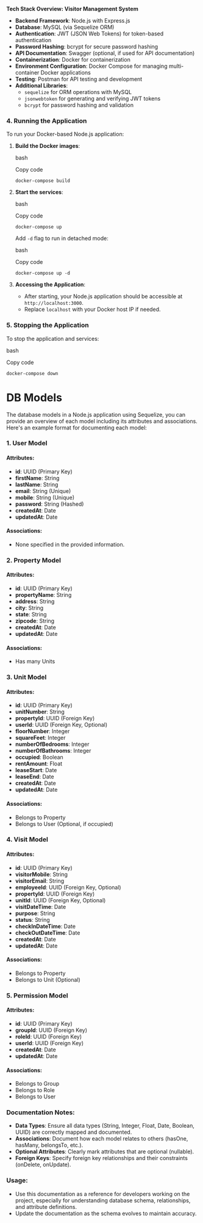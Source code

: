 
**Tech Stack Overview: Visitor Management System**

-   **Backend Framework**: Node.js with Express.js
-   **Database**: MySQL (via Sequelize ORM)
-   **Authentication**: JWT (JSON Web Tokens) for token-based authentication
-   **Password Hashing**: bcrypt for secure password hashing
-   **API Documentation**: Swagger (optional, if used for API documentation)
-   **Containerization**: Docker for containerization
-   **Environment Configuration**: Docker Compose for managing multi-container Docker applications
-   **Testing**: Postman for API testing and development
-   **Additional Libraries**:
    -   `sequelize` for ORM operations with MySQL
    -   `jsonwebtoken` for generating and verifying JWT tokens
    -   `bcrypt` for password hashing and validation

### 4\. Running the Application

To run your Docker-based Node.js application:

1.  **Build the Docker images**:

    bash

    Copy code

    `docker-compose build`

2.  **Start the services**:

    bash

    Copy code

    `docker-compose up`

    Add `-d` flag to run in detached mode:

    bash

    Copy code

    `docker-compose up -d`

3.  **Accessing the Application**:

    -   After starting, your Node.js application should be accessible at `http://localhost:3000`.
    -   Replace `localhost` with your Docker host IP if needed.

### 5\. Stopping the Application

To stop the application and services:

bash

Copy code

`docker-compose down`

# DB Models

The database models in a Node.js application using Sequelize, you can provide an overview of each model including its attributes and associations. Here's an example format for documenting each model:

### 1\. User Model

#### Attributes:

-   **id**: UUID (Primary Key)
-   **firstName**: String
-   **lastName**: String
-   **email**: String (Unique)
-   **mobile**: String (Unique)
-   **password**: String (Hashed)
-   **createdAt**: Date
-   **updatedAt**: Date

#### Associations:

-   None specified in the provided information.

### 2\. Property Model

#### Attributes:

-   **id**: UUID (Primary Key)
-   **propertyName**: String
-   **address**: String
-   **city**: String
-   **state**: String
-   **zipcode**: String
-   **createdAt**: Date
-   **updatedAt**: Date

#### Associations:

-   Has many Units

### 3\. Unit Model

#### Attributes:

-   **id**: UUID (Primary Key)
-   **unitNumber**: String
-   **propertyId**: UUID (Foreign Key)
-   **userId**: UUID (Foreign Key, Optional)
-   **floorNumber**: Integer
-   **squareFeet**: Integer
-   **numberOfBedrooms**: Integer
-   **numberOfBathrooms**: Integer
-   **occupied**: Boolean
-   **rentAmount**: Float
-   **leaseStart**: Date
-   **leaseEnd**: Date
-   **createdAt**: Date
-   **updatedAt**: Date

#### Associations:

-   Belongs to Property
-   Belongs to User (Optional, if occupied)

### 4\. Visit Model

#### Attributes:

-   **id**: UUID (Primary Key)
-   **visitorMobile**: String
-   **visitorEmail**: String
-   **employeeId**: UUID (Foreign Key, Optional)
-   **propertyId**: UUID (Foreign Key)
-   **unitId**: UUID (Foreign Key, Optional)
-   **visitDateTime**: Date
-   **purpose**: String
-   **status**: String
-   **checkInDateTime**: Date
-   **checkOutDateTime**: Date
-   **createdAt**: Date
-   **updatedAt**: Date

#### Associations:

-   Belongs to Property
-   Belongs to Unit (Optional)

### 5\. Permission Model

#### Attributes:

-   **id**: UUID (Primary Key)
-   **groupId**: UUID (Foreign Key)
-   **roleId**: UUID (Foreign Key)
-   **userId**: UUID (Foreign Key)
-   **createdAt**: Date
-   **updatedAt**: Date

#### Associations:

-   Belongs to Group
-   Belongs to Role
-   Belongs to User

### Documentation Notes:

-   **Data Types**: Ensure all data types (String, Integer, Float, Date, Boolean, UUID) are correctly mapped and documented.
-   **Associations**: Document how each model relates to others (hasOne, hasMany, belongsTo, etc.).
-   **Optional Attributes**: Clearly mark attributes that are optional (nullable).
-   **Foreign Keys**: Specify foreign key relationships and their constraints (onDelete, onUpdate).

### Usage:

-   Use this documentation as a reference for developers working on the project, especially for understanding database schema, relationships, and attribute definitions.
-   Update the documentation as the schema evolves to maintain accuracy.